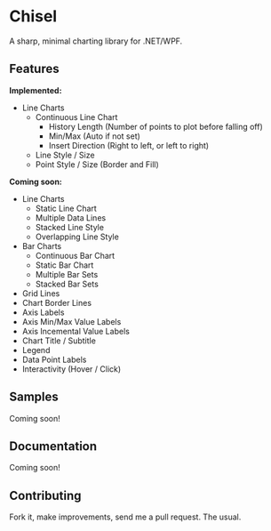 # Chisel

A sharp, minimal charting library for .NET/WPF.

## Features

**Implemented:**

* Line Charts
  * Continuous Line Chart
     * History Length (Number of points to plot before falling off)
     * Min/Max (Auto if not set)
     * Insert Direction (Right to left, or left to right)
  * Line Style / Size
  * Point Style / Size (Border and Fill)

**Coming soon:**

* Line Charts
  * Static Line Chart
  * Multiple Data Lines
  * Stacked Line Style
  * Overlapping Line Style
* Bar Charts
  * Continuous Bar Chart
  * Static Bar Chart
  * Multiple Bar Sets
  * Stacked Bar Sets
* Grid Lines
* Chart Border Lines
* Axis Labels
* Axis Min/Max Value Labels
* Axis Incemental Value Labels
* Chart Title / Subtitle
* Legend
* Data Point Labels
* Interactivity (Hover / Click)

## Samples

Coming soon!

## Documentation

Coming soon!

## Contributing

Fork it, make improvements, send me a pull request. The usual.
